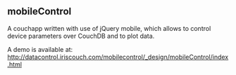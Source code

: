 ## mobileControl
A couchapp written with use of jQuery mobile, which allows to control device parameters over CouchDB and to plot data.

A demo is available at: http://datacontrol.iriscouch.com/mobilecontrol/_design/mobileControl/index.html
